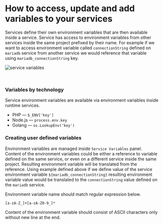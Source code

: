# How to access, update and add variables to your services

Services define their own environment variables that are then available
inside a service. Service has access to environment variables from other services
inside the same project prefixed by their name. For example if we want
to access environment variable called `connectionString` defined on `mariadb` service
from another service we would reference that variable using `mariadb_connectionString` key.


![service variables](/service-variables.png "service variables")


<br/>

### Variables by technology

Service environment variables are available via environment variables inside runtime services.

- PHP — `$_ENV['key']`
- Node.js — `process.env.key`
- Golang — `os.LookupEnv('key')`


### Creating user defined variables

Environment variables are managed inside `Service Variables` panel. Content of the environment
variables could be either a reference to variable defined on the same service, or even on
a different service inside the same project. Resulting
environment variable will be translated from the reference. Using example
defined above if we define value of the service environment variable
`${mariadb_connectionString}` resulting environment variable value would be
translated to the `connectionString` value defined on the `mariadb` service.

Environment variable name should match regular expression  below.

```
[a-zA-Z_]+[a-zA-Z0-9_]*
```

Content of the environment variable should consist of ASCII characters only without new line at the
end.

